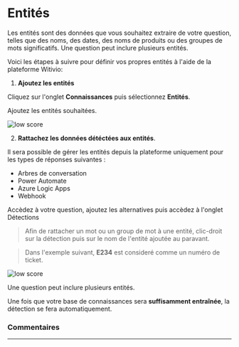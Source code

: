 # Entités

Les entités sont des données que vous souhaitez extraire de votre question, telles que des noms, des dates, des noms de produits ou des groupes de mots significatifs. Une question peut inclure plusieurs entités.

Voici les étapes à suivre pour définir vos propres entités à l'aide de la plateforme Witivio:

1. **Ajoutez les entités**

Cliquez sur l'onglet **Connaissances** puis sélectionnez **Entités**.

Ajoutez les entités souhaitées.

<div class="image_center">
  <img :src="$withBase('/assets/img/fr/connaissances/entites1.png')" alt="low score">
</div>



2. **Rattachez les données détéctées aux entités**.  

Il sera possible de gérer les entités depuis la plateforme uniquement pour les types de réponses suivantes : 

- Arbres de conversation
- Power Automate 
- Azure Logic Apps
- Webhook

Accèdez à votre question, ajoutez les alternatives puis accèdez à l'onglet Détections


> Afin de rattacher un mot ou un group de mot à une entité, clic-droit sur la détection puis sur le nom de l'entité ajoutée au paravant.

> Dans l'exemple suivant, **E234** est consideré comme un numéro de ticket. 

<div class="image_center">
  <img :src="$withBase('/assets/img/fr/connaissances/entites2.png')" alt="low score">
</div>


Une question peut inclure plusieurs entités.

Une fois que votre base de connaissances sera **suffisamment entraînée**, la détection se fera automatiquement.



### Commentaires
---
<div id="disqus_thread"></div>

<script>
export default {
  mounted () {
    var disqus_config = function () {
      this.page.url = "https://docs.witivio.com";  // Replace PAGE_URL with your page's canonical URL variable
      this.page.identifier = "witivio_13"; // Replace PAGE_IDENTIFIER with your page's unique identifier variable
    };

(function() { // DON'T EDIT BELOW THIS LINE
var d = document, s = d.createElement('script');
s.src = 'https://docs-witivio.disqus.com/embed.js';
s.setAttribute('data-timestamp', +new Date());
(d.head || d.body).appendChild(s);
})();
  }
}
</script>